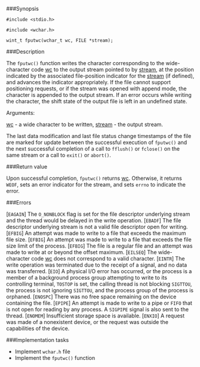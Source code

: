 ###Synopsis

`#include <stdio.h>`

`#include <wchar.h>`

`wint_t fputwc(wchar_t wc, FILE *stream);`

###Description

The `fputwc()` function writes the character corresponding to the wide-character code <u>wc</u> to the output stream pointed to by <u>stream</u>, at the position indicated by the associated file-position indicator for the <u>stream</u> (if defined), and advances the indicator appropriately. If the file cannot support positioning requests, or if the stream was opened with append mode, the character is appended to the output stream. If an error occurs while writing the character, the shift state of the output file is left in an undefined state.

Arguments:

<u>wc</u> - a wide character to be written,
<u>stream</u> - the output stream. 

The last data modification and last file status change timestamps of the file are marked for update between the successful execution of `fputwc()` and the next successful completion of a call to `fflush()` or `fclose()` on the same stream or a call to `exit()` or `abort()`.

###Return value

Upon successful completion, `fputwc()` returns <u>wc</u>. 
Otherwise, it returns `WEOF`, sets an error indicator for the stream, and sets `errno` to indicate the error. 

###Errors

[`EAGAIN`] The `O_NONBLOCK` flag is set for the file descriptor underlying stream and the thread would be delayed in the write operation. 
[`EBADF`]  The file descriptor underlying stream is not a valid file descriptor open for writing. 
[`EFBIG`] An attempt was made to write to a file that exceeds the maximum file size. 
[`EFBIG`] An attempt was made to write to a file that exceeds the file size limit of the process. 
[`EFBIG`] The file is a regular file and an attempt was made to write at or beyond the offset maximum. 
[`EILSEQ`] The wide-character code <u>wc</u> does not correspond to a valid character.
[`EINTR`] The write operation was terminated due to the receipt of a signal, and no data was transferred. 
[`EIO`] A physical I/O error has occurred, or the process is a member of a background process group attempting to write to its controlling terminal, `TOSTOP` is set, the calling thread is not blocking `SIGTTOU`, the process is not ignoring `SIGTTOU`, and the process group of the process is orphaned. 
[`ENOSPC`] There was no free space remaining on the device containing the file. 
[`EPIPE`] An attempt is made to write to a pipe or `FIFO` that is not open for reading by any process. A `SIGPIPE` signal is also sent to the thread. 
[`ENOMEM`] Insufficient storage space is available. 
[`ENXIO`] A request was made of a nonexistent device, or the request was outside the capabilities of the device.

###Implementation tasks
	
 * Implement `wchar.h` file
 * Implement the `fputwc()` function
